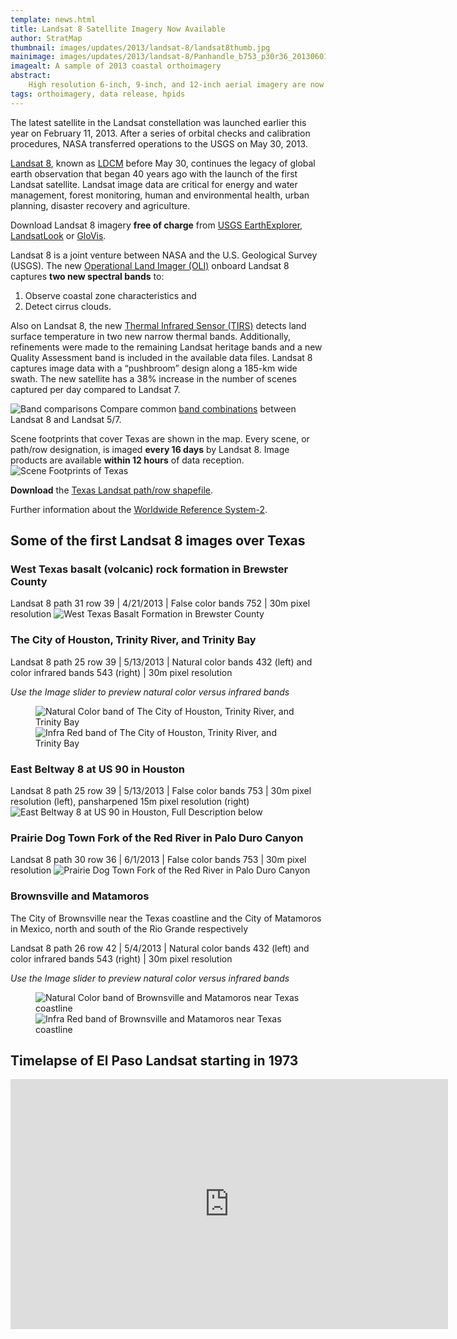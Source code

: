 ```yaml
---
template: news.html
title: Landsat 8 Satellite Imagery Now Available
author: StratMap
thumbnail: images/updates/2013/landsat-8/landsat8thumb.jpg
mainimage: images/updates/2013/landsat-8/Panhandle_b753_p30r36_20130601.jpg
imagealt: A sample of 2013 coastal orthoimagery
abstract: 
    High resolution 6-inch, 9-inch, and 12-inch aerial imagery are now available from TNRIS for the South Texas region, including the Lower Rio Grande Valley.
tags: orthoimagery, data release, hpids
---
```


The latest satellite in the Landsat constellation was launched earlier this year on February 11, 2013. After a series of orbital checks and calibration procedures, NASA transferred operations to the USGS on May 30, 2013. 

[Landsat 8](http://landsat.usgs.gov/LDCM_Landsat8.php), known as [LDCM](http://ldcm.gsfc.nasa.gov/) before May 30, continues the legacy of global earth observation that began 40 years ago with the launch of the first Landsat satellite. Landsat image data are critical for energy and water management, forest monitoring, human and environmental health, urban planning, disaster recovery and agriculture.

Download Landsat 8 imagery **free of charge** from [USGS EarthExplorer](http://earthexplorer.usgs.gov/), [LandsatLook](http://landsatlook.usgs.gov/) or [GloVis](http://glovis.usgs.gov/).

Landsat 8 is a joint venture between NASA and the U.S. Geological Survey (USGS). The new [Operational Land Imager (OLI)](http://www.nasa.gov/mission_pages/landsat/spacecraft/index.html) onboard Landsat 8 captures **two new spectral bands** to: 
1. Observe coastal zone characteristics and 
2. Detect cirrus clouds. 

Also on Landsat 8, the new [Thermal Infrared Sensor (TIRS)](http://www.nasa.gov/mission_pages/landsat/spacecraft/index.html) detects land surface temperature in two new narrow thermal bands. Additionally, refinements were made to the remaining Landsat heritage bands and a new Quality Assessment band is included in the available data files. Landsat 8 captures image data with a “pushbroom” design along a 185-km wide swath. The new satellite has a 38% increase in the number of scenes captured per day compared to Landsat 7.

![Band comparisons](images/updates/2013/landsat-8/Bands-compare-new.jpg)
Compare common <a href="http://landsat.usgs.gov/L8_band_combos.php">band combinations</a> between Landsat 8 and Landsat 5/7.

Scene footprints that cover Texas are shown in the map. Every scene, or path/row designation, is imaged **every 16 days** by Landsat 8. Image products are available **within 12 hours** of data reception.
![Scene Footprints of Texas](images/updates/2013/landsat-8/TX_WRS2_graphic_v2.jpg) 

**Download** the [Texas Landsat path/row shapefile](static/documents/misc/landsat-8/Landsat_WRS2_TX.zip).

Further information about the [Worldwide Reference System-2](http://landsat.gsfc.nasa.gov/about/wrs.html).

## Some of the first Landsat 8 images over Texas

### West Texas basalt (volcanic) rock formation in Brewster County

Landsat 8 path 31 row 39 | 4/21/2013 | False color bands 752 | 30m pixel resolution
![West Texas Basalt Formation in Brewster County](images/updates/2013/landsat-8/WTX_b752_p31r39_20130421.jpg)

### The City of Houston, Trinity River, and Trinity Bay
Landsat 8 path 25 row 39 | 5/13/2013 | Natural color bands 432 (left) and color infrared bands 543 (right) | 30m pixel resolution

*Use the Image slider to preview natural color versus infrared bands*

<figure>
<div id="imageCompare1" class='twentytwenty-container natural-color-infrared'>
  <img class="img-responsive" src="images/updates/2013/landsat-8/Houston_b432_p25r39_20130513.jpg" alt="Natural Color band of The City of Houston, Trinity River, and Trinity Bay">
  <img class="img-responsive" src="images/updates/2013/landsat-8/Houston_b543_p25r39_20130513.jpg" alt="Infra Red band of The City of Houston, Trinity River, and Trinity Bay">
</div>
</figure>

### East Beltway 8 at US 90 in Houston
Landsat 8 path 25 row 39 | 5/13/2013 | False color bands 753 | 30m pixel resolution (left), pansharpened 15m pixel resolution (right)
<img src="images/updates/2013/landsat-8/HoustonHwy_b753_p25r39_20130513_15m.jpg" alt="East Beltway 8 at US 90 in Houston, Full Description below" />


### Prairie Dog Town Fork of the Red River in Palo Duro Canyon
Landsat 8 path 30 row 36 | 6/1/2013 | False color bands 753 | 30m pixel resolution
<img src="images/updates/2013/landsat-8/Panhandle_b753_p30r36_20130601.jpg" alt="Prairie Dog Town Fork of the Red River in Palo Duro Canyon" />

### Brownsville and Matamoros
The City of Brownsville near the Texas coastline and the City of Matamoros in Mexico, north and south of the Rio Grande respectively

Landsat 8 path 26 row 42 | 5/4/2013 | Natural color bands 432 (left) and color infrared bands 543 (right) | 30m pixel resolution

*Use the Image slider to preview natural color versus infrared bands*

<figure>
<div id="imageCompare2" class='twentytwenty-container natural-color-infrared'>
  <img class="img-responsive" src="images/updates/2013/landsat-8/Brownsville_b432_p26r42_20130504.jpg" alt="Natural Color band of Brownsville and Matamoros near Texas coastline">
  <img class="img-responsive" src="images/updates/2013/landsat-8/Brownsville_b543_p26r42_20130504.jpg" alt="Infra Red band of Brownsville and Matamoros near Texas coastline">
</div>
</figure>

## Timelapse of El Paso Landsat starting in 1973
<iframe width="700" height="400" src="http://www.youtube.com/embed/trigz-oDxFo?rel=0" frameborder="0" allowfullscreen></iframe>
